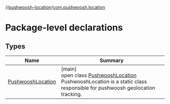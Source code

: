 //[pushwoosh-location](../../index.md)/[com.pushwoosh.location](index.md)

# Package-level declarations

## Types

| Name | Summary |
|---|---|
| [PushwooshLocation](-pushwoosh-location/index.md) | [main]<br>open class [PushwooshLocation](-pushwoosh-location/index.md)<br>PushwooshLocation is a static class responsible for pushwoosh geolocation tracking. |
